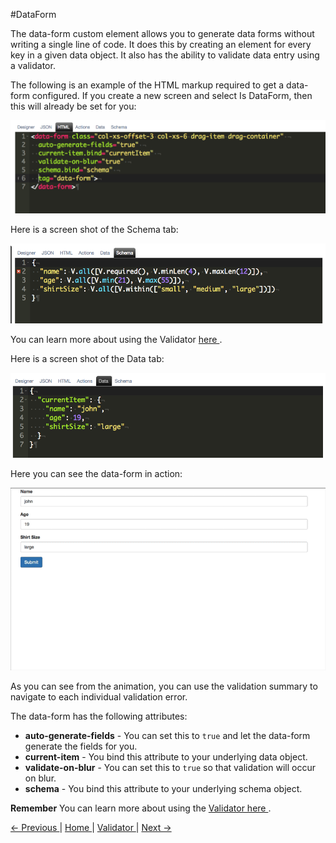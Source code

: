 #DataForm

The data-form custom element allows you to generate data forms without writing a single line of code. It does this by creating an element for every key in a given data object. It also has the ability to validate data entry using a validator.

The following is an example of the HTML markup required to get a data-form configured. If you create a new screen and select Is DataForm, then this will already be set for you:

![DataFrom HTML](images/data-form-html.png)

Here is a screen shot of the Schema tab:

![DataFrom Schema](images/designer-schema.png)

You can learn more about using the Validator [ here ](validator/validator).

Here is a screen shot of the Data tab:

![DataFrom Data](images/designer-data.png)

Here you can see the data-form in action:

![DataFrom](images/data-form.gif)

As you can see from the animation, you can use the validation summary to navigate to each individual validation error.

The data-form has the following attributes:

* **auto-generate-fields** - You can set this to `true` and let the data-form generate the fields for you.
* **current-item** - You bind this attribute to your underlying data object.
* **validate-on-blur** - You can set this to `true` so that validation will occur on blur.
* **schema** - You bind this attribute to your underlying schema object.

**Remember** You can learn more about using the [ Validator here ](validator/validator).

[ <- Previous ](scripts) | [ Home ](home) | [ Validator ](validator/validator) | [ Next -> ](validator)
